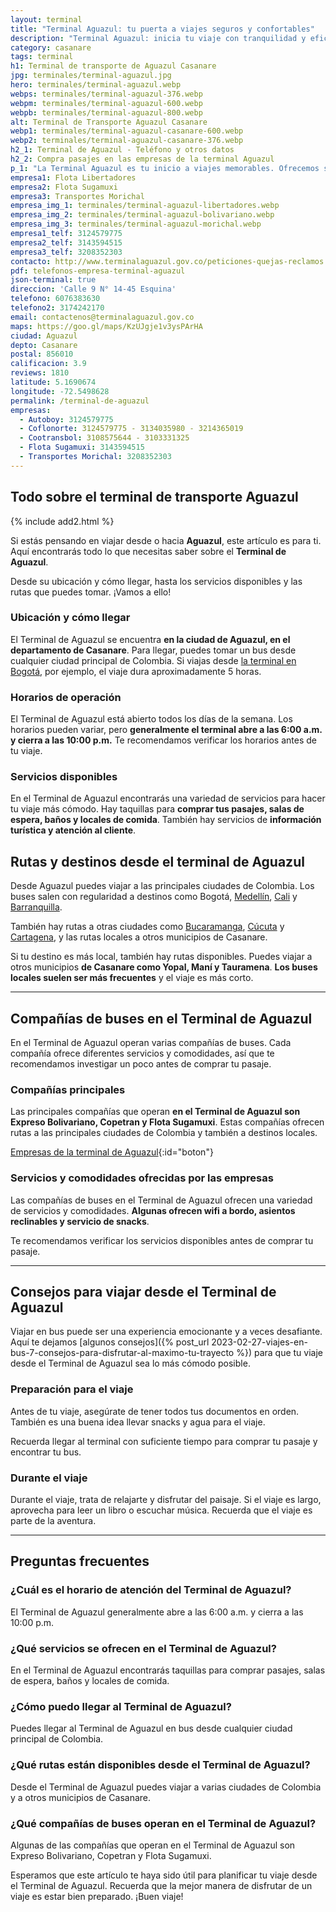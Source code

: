 ```yaml
---
layout: terminal
title: "Terminal Aguazul: tu puerta a viajes seguros y confortables"
description: "Terminal Aguazul: inicia tu viaje con tranquilidad y eficiencia. Conexiones rápidas, servicios de primera y atención al cliente excepcional."
category: casanare
tags: terminal
h1: Terminal de transporte de Aguazul Casanare
jpg: terminales/terminal-aguazul.jpg
hero: terminales/terminal-aguazul.webp
webps: terminales/terminal-aguazul-376.webp
webpm: terminales/terminal-aguazul-600.webp
webpb: terminales/terminal-aguazul-800.webp
alt: Terminal de Transporte Aguazul Casanare
webp1: terminales/terminal-aguazul-casanare-600.webp
webp2: terminales/terminal-aguazul-casanare-376.webp
h2_1: Terminal de Aguazul - Teléfono y otros datos
h2_2: Compra pasajes en las empresas de la terminal Aguazul 
p_1: "La Terminal Aguazul es tu inicio a viajes memorables. Ofrecemos servicios de alta calidad y conexiones rápidas para una experiencia de viaje sin igual."
empresa1: Flota Libertadores
empresa2: Flota Sugamuxi
empresa3: Transportes Morichal
empresa_img_1: terminales/terminal-aguazul-libertadores.webp
empresa_img_2: terminales/terminal-aguazul-bolivariano.webp
empresa_img_3: terminales/terminal-aguazul-morichal.webp
empresa1_telf: 3124579775
empresa2_telf: 3143594515
empresa3_telf: 3208352303
contacto: http://www.terminalaguazul.gov.co/peticiones-quejas-reclamos
pdf: telefonos-empresa-terminal-aguazul
json-terminal: true
direccion: 'Calle 9 N° 14-45 Esquina'
telefono: 6076383630
telefono2: 3174242170
email: contactenos@terminalaguazul.gov.co
maps: https://goo.gl/maps/KzUJgje1v3ysPArHA
ciudad: Aguazul
depto: Casanare
postal: 856010
calificacion: 3.9
reviews: 1810
latitude: 5.1690674
longitude: -72.5498628
permalink: /terminal-de-aguazul
empresas:
  - Autoboy: 3124579775
  - Coflonorte: 3124579775 - 3134035980 - 3214365019
  - Cootransbol: 3108575644 - 3103331325
  - Flota Sugamuxi: 3143594515
  - Transportes Morichal: 3208352303
---
```


## Todo sobre el terminal de transporte Aguazul

{% include add2.html %}

Si estás pensando en viajar desde o hacia **Aguazul**, este artículo es para ti. Aquí encontrarás todo lo que necesitas saber sobre el **Terminal de Aguazul**.

Desde su ubicación y cómo llegar, hasta los servicios disponibles y las rutas que puedes tomar. ¡Vamos a ello!

### Ubicación y cómo llegar

El Terminal de Aguazul se encuentra **en la ciudad de Aguazul, en el departamento de Casanare**. Para llegar, puedes tomar un bus desde cualquier ciudad principal de Colombia. Si viajas desde [la terminal en Bogotá]({{'terminal-de-bogota'|relative_url}} "Terminal del norte de Bogotá"), por ejemplo, el viaje dura aproximadamente 5 horas.

### Horarios de operación

El Terminal de Aguazul está abierto todos los días de la semana. Los horarios pueden variar, pero **generalmente el terminal abre a las 6:00 a.m. y cierra a las 10:00 p.m.** Te recomendamos verificar los horarios antes de tu viaje.

### Servicios disponibles

En el Terminal de Aguazul encontrarás una variedad de servicios para hacer tu viaje más cómodo. Hay taquillas para **comprar tus pasajes, salas de espera, baños y locales de comida**. También hay servicios de **información turística y atención al cliente**.

## Rutas y destinos desde el terminal de Aguazul

Desde Aguazul puedes viajar a las principales ciudades de Colombia. Los buses salen con regularidad a destinos como Bogotá, [Medellín]({{'terminal-de-medellin'|relative_url}} "Terminal del norte de Medellín"), [Cali]({{'terminal-de-cali'|relative_url}} "Terminal Cali") y [Barranquilla]({{'terminal-de-barranquilla'|relative_url}} "Terminal de Barranquilla").

También hay rutas a otras ciudades como [Bucaramanga]({{'terminal-de-bucaramanga'|relative_url}} "Terminal Bucaramanga"), [Cúcuta]({{'terminal-de-cucuta'|relative_url}} "Terminal Cúcuta") y [Cartagena]({{'terminal-de-cartagena'|relative_url}} "Terminal Cartagena"), y las rutas locales a otros municipios de Casanare.

Si tu destino es más local, también hay rutas disponibles. Puedes viajar a otros municipios **de Casanare como Yopal, Maní y Tauramena**. **Los buses locales suelen ser más frecuentes** y el viaje es más corto.

----

## Compañías de buses en el Terminal de Aguazul

En el Terminal de Aguazul operan varias compañías de buses. Cada compañía ofrece diferentes servicios y comodidades, así que te recomendamos investigar un poco antes de comprar tu pasaje.

### Compañías principales

Las principales compañías que operan **en el Terminal de Aguazul son Expreso Bolivariano, Copetran y Flota Sugamuxi**. Estas compañías ofrecen rutas a las principales ciudades de Colombia y también a destinos locales.

[Empresas de la terminal de Aguazul]({{page.url}}/{{page.pdf}}){:id="boton"}

### Servicios y comodidades ofrecidas por las empresas

Las compañías de buses en el Terminal de Aguazul ofrecen una variedad de servicios y comodidades. **Algunas ofrecen wifi a bordo, asientos reclinables y servicio de snacks**.

Te recomendamos verificar los servicios disponibles antes de comprar tu pasaje.

----

## Consejos para viajar desde el Terminal de Aguazul

Viajar en bus puede ser una experiencia emocionante y a veces desafiante. Aquí te dejamos [algunos consejos]({% post_url 2023-02-27-viajes-en-bus-7-consejos-para-disfrutar-al-maximo-tu-trayecto %}) para que tu viaje desde el Terminal de Aguazul sea lo más cómodo posible.

### Preparación para el viaje

Antes de tu viaje, asegúrate de tener todos tus documentos en orden. También es una buena idea llevar snacks y agua para el viaje.

Recuerda llegar al terminal con suficiente tiempo para comprar tu pasaje y encontrar tu bus.

### Durante el viaje

Durante el viaje, trata de relajarte y disfrutar del paisaje. Si el viaje es largo, aprovecha para leer un libro o escuchar música. Recuerda que el viaje es parte de la aventura.

----

## Preguntas frecuentes

### ¿Cuál es el horario de atención del Terminal de Aguazul?

El Terminal de Aguazul generalmente abre a las 6:00 a.m. y cierra a las 10:00 p.m.

### ¿Qué servicios se ofrecen en el Terminal de Aguazul?

En el Terminal de Aguazul encontrarás taquillas para comprar pasajes, salas de espera, baños y locales de comida.

### ¿Cómo puedo llegar al Terminal de Aguazul?

Puedes llegar al Terminal de Aguazul en bus desde cualquier ciudad principal de Colombia.

### ¿Qué rutas están disponibles desde el Terminal de Aguazul?

Desde el Terminal de Aguazul puedes viajar a varias ciudades de Colombia y a otros municipios de Casanare.

### ¿Qué compañías de buses operan en el Terminal de Aguazul?

Algunas de las compañías que operan en el Terminal de Aguazul son Expreso Bolivariano, Copetran y Flota Sugamuxi.

Esperamos que este artículo te haya sido útil para planificar tu viaje desde el Terminal de Aguazul. Recuerda que la mejor manera de disfrutar de un viaje es estar bien preparado. ¡Buen viaje!
